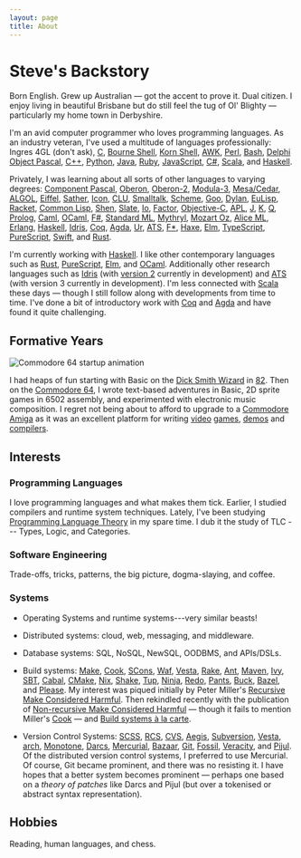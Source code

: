 ```yaml
---
layout: page
title: About
---
```


# Steve's Backstory

Born English. Grew up Australian — got the accent to prove it. Dual citizen.
I enjoy living in beautiful Brisbane but do still feel the tug of Ol'
Blighty — particularly my home town in Derbyshire.

I'm an avid computer programmer who loves programming languages. As an
industry veteran, I've used a multitude of languages professionally:
Ingres 4GL (don't ask),
[C](https://en.wikipedia.org/wiki/C_%28programming_language%29),
[Bourne Shell](https://en.wikipedia.org/wiki/Bourne_shell),
[Korn Shell](http://kornshell.org/),
[AWK](https://en.wikipedia.org/wiki/AWK),
[Perl](https://www.perl.org/),
[Bash](https://www.gnu.org/software/bash/),
[Delphi Object Pascal](http://delphi.wikia.com/wiki/Object_Pascal),
[C++](http://www.stroustrup.com/C++.html),
[Python](https://www.python.org/),
[Java](https://en.wikipedia.org/wiki/Java_%28programming_language%29),
[Ruby](https://www.ruby-lang.org/),
[JavaScript](https://developer.mozilla.org/en-US/docs/Web/javascript),
[C#](https://docs.microsoft.com/en-us/dotnet/csharp/language-reference/),
[Scala](https://scala-lang.org/), and
[Haskell][haskell].

Privately, I was learning about all sorts of other languages to varying
degrees:
[Component Pascal](https://en.wikipedia.org/wiki/Component_Pascal),
[Oberon](https://en.wikipedia.org/wiki/Oberon_(programming_language)),
[Oberon-2](https://en.wikipedia.org/wiki/Oberon-2),
[Modula-3](https://en.wikipedia.org/wiki/Modula-3),
[Mesa/Cedar](https://en.wikipedia.org/wiki/Mesa_(programming_language)),
[ALGOL](https://en.wikipedia.org/wiki/ALGOL),
[Eiffel](https://en.wikipedia.org/wiki/Eiffel_(programming_language)),
[Sather](https://www1.icsi.berkeley.edu/~sather/),
[Icon](https://www.cs.arizona.edu/icon),
[CLU](https://en.wikipedia.org/wiki/CLU_(programming_language)),
[Smalltalk](https://en.wikipedia.org/wiki/Smalltalk),
[Scheme](https://schemers.org/),
[Goo](https://googoogaga.github.io/),
[Dylan](https://opendylan.org/),
[EuLisp](https://en.wikipedia.org/wiki/EuLisp),
[Racket](https://racket-lang.org/),
[Common Lisp](https://en.wikipedia.org/wiki/Common_Lisp),
[Shen](http://www.shenlanguage.org/),
[Slate](https://web.archive.org/web/20160313043048/http://slatelanguage.org/),
[Io](https://iolanguage.org/), [Factor](https://factorcode.org/),
[Objective-C](https://en.wikipedia.org/wiki/Objective-C),
[APL](https://en.wikipedia.org/wiki/APL_(programming_language)),
[J](https://en.wikipedia.org/wiki/J_(programming_language)),
[K](https://en.wikipedia.org/wiki/K_(programming_language)),
[Q](https://en.wikipedia.org/wiki/Q_(programming_language_from_Kx_Systems)),
[Prolog](https://en.wikipedia.org/wiki/Prolog),
[Caml](https://caml.inria.fr/),
[OCaml][OCaml],
[F#](https://fsharp.org/),
[Standard ML](http://sml-family.org/),
[Mythryl](https://mythryl.org/),
[Mozart Oz](https://mozart.github.io/),
[Alice ML](https://www.ps.uni-saarland.de/alice/),
[Erlang](https://www.erlang.org/),
[Haskell][haskell],
[Idris][idris],
[Coq][Coq],
[Agda](http://wiki.portal.chalmers.se/agda/pmwiki.php),
[Ur](http://www.impredicative.com/ur/),
[ATS][ats],
[F\*](https://www.fstar-lang.org/),
[Haxe](https://haxe.org/),
[Elm][elm],
[TypeScript](http://typescript.org/),
[PureScript](http://www.purescript.org/),
[Swift](https://swift.org/), and
[Rust][rust].

I'm currently working with [Haskell][haskell]. I like other
contemporary languages such as [Rust][rust], [PureScript][purescript],
[Elm][elm], and [OCaml][ocaml]. Additionally other research languages such
as [Idris][idris] (with [version 2][Idris2] currently in development) and [ATS][ats]
(with version 3 currently in development). I'm less connected with
[Scala](https://scala-lang.org/) these days — though I still follow along
with developments from time to time. I've done a bit of introductory work
with [Coq][Coq] and [Agda][Agda] and have found it quite challenging.


## Formative Years

<div class="c64 pull-right">
  <img
    class="img-responsive"
    src="../images/C64_startup_animiert.gif"
    alt="Commodore 64 startup animation"
  >
</div>

I had heaps of fun starting with Basic on the [Dick Smith
Wizard](http://ultimateconsoledatabase.com/others/dick_smith_wizzard.htm) in
[82](https://youtu.be/JbCr15KkBxY). Then on the [Commodore
64](http://en.wikipedia.org/wiki/Commodore_64), I wrote text-based
adventures in Basic, 2D sprite games in 6502
assembly, and experimented with electronic music composition. I regret not
being about to afford to upgrade to a [Commodore
Amiga](https://en.wikipedia.org/wiki/Amiga) as it was an excellent platform
for writing [video](https://youtu.be/rsuWgLEQBxM)
[games](https://youtu.be/cdGaZ8Fakok),
[demos](https://youtu.be/3wu8cnIpdLY?list=PL7C791DD55914C154) and
[compilers](http://strlen.com/amiga-e).

## Interests

### Programming Languages

I love programming languages and what makes them tick. Earlier, I studied
compilers and runtime system techniques. Lately, I've been studying
[Programming Language Theory](https://steshaw.org/plt/) in my spare time. I
dub it the study of TLC --- Types, Logic, and Categories.

### Software Engineering

Trade-offs, tricks, patterns, the big picture, dogma-slaying, and coffee.

### Systems

- Operating Systems and runtime systems---very similar beasts!

- Distributed systems: cloud, web, messaging, and middleware.

- Database systems: SQL, NoSQL, NewSQL, OODBMS, and APIs/DSLs.

- Build systems:
  [Make][gnu-make],
  [Cook][cook],
  [SCons][scons],
  [Waf](https://waf.io/),
  [Vesta](http://www.vestasys.org/),
  [Rake](https://github.com/ruby/rake),
  [Ant](https://ant.apache.org/),
  [Maven](https://maven.apache.org/),
  [Ivy](https://ant.apache.org/ivy/),
  [SBT](https://www.scala-sbt.org/),
  [Cabal](https://www.haskell.org/cabal/),
  [CMake](https://cmake.org/),
  [Nix](https://nixos.org/nix/),
  [Shake](https://shakebuild.com/),
  [Tup](http://gittup.org/tup/),
  [Ninja](https://ninja-build.org/),
  [Redo](https://cr.yp.to/redo.html),
  [Pants](https://www.pantsbuild.org/),
  [Buck](https://buckbuild.com/),
  [Bazel](https://bazel.build/), and
  [Please](https://please.build/).
  My interest was piqued initially by Peter Miller's [Recursive Make
  Considered Harmful][recursive-make]. Then rekindled recently with the
  publication of [Non-recursive Make Considered Harmful][non-recursive-make]
  — though it fails to mention Miller's [Cook][cook] — and [Build systems à
  la carte][build-systems-a-la-carte].

- Version Control Systems:
  [SCSS](https://en.wikipedia.org/wiki/Source_Code_Control_System),
  [RCS](https://www.gnu.org/software/rcs/),
  [CVS](https://www.nongnu.org/cvs/),
  [Aegis](http://aegis.sourceforge.net/),
  [Subversion](https://subversion.apache.org/),
  [Vesta](http://www.vestasys.org/),
  [arch](https://www.gnu.org/software/gnu-arch/),
  [Monotone](https://github.com/graydon/monotone),
  [Darcs](http://darcs.net/),
  [Mercurial](https://mercurial.selenic.com/),
  [Bazaar](https://bazaar.canonical.com/),
  [Git](https://git-scm.com/),
  [Fossil](https://fossil-scm.org/),
  [Veracity](http://veracity-scm.com/), and
  [Pijul](https://pijul.org/).
  Of the distributed version control systems, I preferred to use Mercurial.
  Of course, Git became prominent, and there was no resisting
  it. I have hopes that a better system becomes prominent — perhaps one
  based on a _theory of patches_ like Darcs and Pijul (but over a tokenised
  or abstract syntax representation).

## Hobbies

Reading, human languages, and chess.

[build-systems-a-la-carte]: https://github.com/snowleopard/build
[cook]: https://web.archive.org/web/20140622050724/http://miller.emu.id.au/pmiller/software/cook/
[gnu-make]: https://www.gnu.org/software/make/
[non-recursive-make]: https://www.microsoft.com/en-us/research/wp-content/uploads/2016/03/hadrian.pdf
[recursive-make]: http://aegis.sourceforge.net/auug97.pdf
[scons]: https://scons.org/

[ATS]: http://www.ats-lang.org/
[Agda]: http://wiki.portal.chalmers.se/agda/pmwiki.php
[Coq]: https://coq.inria.fr/
[Elm]: https://elm-lang.org/
[Haskell]: https://www.haskell.org/
[Idris]: https://idris-lang.org
[PureScript]: http://www.purescript.org/
[Rust]: https://www.rust-lang.org/
[OCaml]: https://ocaml.org/
[Idris2]: https://github.com/edwinb/Idris2

